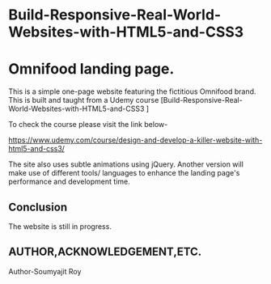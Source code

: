 # Build-Responsive-Real-World-Websites-with-HTML5-and-CSS3

# Omnifood landing page.

This is a simple one-page website featuring the fictitious Omnifood brand. This is built and taught from a Udemy course [Build-Responsive-Real-World-Websites-with-HTML5-and-CSS3
]

To check the course please visit the link below-

https://www.udemy.com/course/design-and-develop-a-killer-website-with-html5-and-css3/

The site also uses subtle animations using jQuery. Another version will make use of different tools/ languages to enhance the landing page's performance and development time. 

## Conclusion

The website is still in progress.

## AUTHOR,ACKNOWLEDGEMENT,ETC.

Author-Soumyajit Roy
